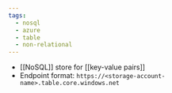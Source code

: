 ```yaml
---
tags:
  - nosql
  - azure
  - table
  - non-relational
---
```


- [[NoSQL]] store for [[key-value pairs]]
- Endpoint format: `https://<storage-account-name>.table.core.windows.net`